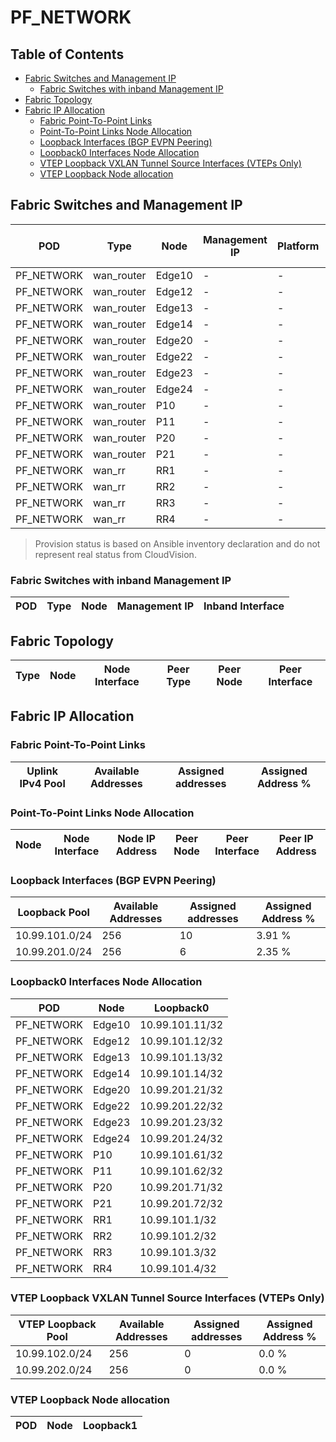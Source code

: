 # PF_NETWORK

## Table of Contents

- [Fabric Switches and Management IP](#fabric-switches-and-management-ip)
  - [Fabric Switches with inband Management IP](#fabric-switches-with-inband-management-ip)
- [Fabric Topology](#fabric-topology)
- [Fabric IP Allocation](#fabric-ip-allocation)
  - [Fabric Point-To-Point Links](#fabric-point-to-point-links)
  - [Point-To-Point Links Node Allocation](#point-to-point-links-node-allocation)
  - [Loopback Interfaces (BGP EVPN Peering)](#loopback-interfaces-bgp-evpn-peering)
  - [Loopback0 Interfaces Node Allocation](#loopback0-interfaces-node-allocation)
  - [VTEP Loopback VXLAN Tunnel Source Interfaces (VTEPs Only)](#vtep-loopback-vxlan-tunnel-source-interfaces-vteps-only)
  - [VTEP Loopback Node allocation](#vtep-loopback-node-allocation)

## Fabric Switches and Management IP

| POD | Type | Node | Management IP | Platform | Provisioned in CloudVision | Serial Number |
| --- | ---- | ---- | ------------- | -------- | -------------------------- | ------------- |
| PF_NETWORK | wan_router | Edge10 | - | - | Provisioned | - |
| PF_NETWORK | wan_router | Edge12 | - | - | Provisioned | - |
| PF_NETWORK | wan_router | Edge13 | - | - | Provisioned | - |
| PF_NETWORK | wan_router | Edge14 | - | - | Provisioned | - |
| PF_NETWORK | wan_router | Edge20 | - | - | Provisioned | - |
| PF_NETWORK | wan_router | Edge22 | - | - | Provisioned | - |
| PF_NETWORK | wan_router | Edge23 | - | - | Provisioned | - |
| PF_NETWORK | wan_router | Edge24 | - | - | Provisioned | - |
| PF_NETWORK | wan_router | P10 | - | - | Provisioned | - |
| PF_NETWORK | wan_router | P11 | - | - | Provisioned | - |
| PF_NETWORK | wan_router | P20 | - | - | Provisioned | - |
| PF_NETWORK | wan_router | P21 | - | - | Provisioned | - |
| PF_NETWORK | wan_rr | RR1 | - | - | Provisioned | - |
| PF_NETWORK | wan_rr | RR2 | - | - | Provisioned | - |
| PF_NETWORK | wan_rr | RR3 | - | - | Provisioned | - |
| PF_NETWORK | wan_rr | RR4 | - | - | Provisioned | - |

> Provision status is based on Ansible inventory declaration and do not represent real status from CloudVision.

### Fabric Switches with inband Management IP

| POD | Type | Node | Management IP | Inband Interface |
| --- | ---- | ---- | ------------- | ---------------- |

## Fabric Topology

| Type | Node | Node Interface | Peer Type | Peer Node | Peer Interface |
| ---- | ---- | -------------- | --------- | ----------| -------------- |

## Fabric IP Allocation

### Fabric Point-To-Point Links

| Uplink IPv4 Pool | Available Addresses | Assigned addresses | Assigned Address % |
| ---------------- | ------------------- | ------------------ | ------------------ |

### Point-To-Point Links Node Allocation

| Node | Node Interface | Node IP Address | Peer Node | Peer Interface | Peer IP Address |
| ---- | -------------- | --------------- | --------- | -------------- | --------------- |

### Loopback Interfaces (BGP EVPN Peering)

| Loopback Pool | Available Addresses | Assigned addresses | Assigned Address % |
| ------------- | ------------------- | ------------------ | ------------------ |
| 10.99.101.0/24 | 256 | 10 | 3.91 % |
| 10.99.201.0/24 | 256 | 6 | 2.35 % |

### Loopback0 Interfaces Node Allocation

| POD | Node | Loopback0 |
| --- | ---- | --------- |
| PF_NETWORK | Edge10 | 10.99.101.11/32 |
| PF_NETWORK | Edge12 | 10.99.101.12/32 |
| PF_NETWORK | Edge13 | 10.99.101.13/32 |
| PF_NETWORK | Edge14 | 10.99.101.14/32 |
| PF_NETWORK | Edge20 | 10.99.201.21/32 |
| PF_NETWORK | Edge22 | 10.99.201.22/32 |
| PF_NETWORK | Edge23 | 10.99.201.23/32 |
| PF_NETWORK | Edge24 | 10.99.201.24/32 |
| PF_NETWORK | P10 | 10.99.101.61/32 |
| PF_NETWORK | P11 | 10.99.101.62/32 |
| PF_NETWORK | P20 | 10.99.201.71/32 |
| PF_NETWORK | P21 | 10.99.201.72/32 |
| PF_NETWORK | RR1 | 10.99.101.1/32 |
| PF_NETWORK | RR2 | 10.99.101.2/32 |
| PF_NETWORK | RR3 | 10.99.101.3/32 |
| PF_NETWORK | RR4 | 10.99.101.4/32 |

### VTEP Loopback VXLAN Tunnel Source Interfaces (VTEPs Only)

| VTEP Loopback Pool | Available Addresses | Assigned addresses | Assigned Address % |
| --------------------- | ------------------- | ------------------ | ------------------ |
| 10.99.102.0/24 | 256 | 0 | 0.0 % |
| 10.99.202.0/24 | 256 | 0 | 0.0 % |

### VTEP Loopback Node allocation

| POD | Node | Loopback1 |
| --- | ---- | --------- |
